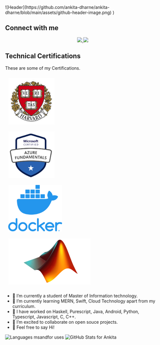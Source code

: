 <head>
<link rel="stylesheet" href="stylesheet.css">
</head>
![Header](https://github.com/ankita-dharne/ankita-dharne/blob/main/assets/github-header-image.png)
)


<!--
**ankita-dharne/ankita-dharne** is a ✨ _special_ ✨ repository because its `README.md` (this file) appears on your GitHub profile.

Here are some ideas to get you started:

- 🔭 I’m currently working on ...
- 🌱 I’m currently learning ...
- 👯 I’m looking to collaborate on ...
- 🤔 I’m looking for help with ...
- 💬 Ask me about ...
- 📫 How to reach me: ...
- 😄 Pronouns: ...
- ⚡ Fun fact: ...
-->
## Connect with me 
<!-- Social Links -->
<p align="center">
<a href="https://linkedin.com/in/ankita-dharne"><img src="https://img.shields.io/badge/-LinkedIn-0072b1?style=flat-square&logo=linkedin&logoColor=white"/>
</a>
 <a href="https://instagram.com/ank.codes/"><img src="https://img.shields.io/badge/-Instagram-d3003f?style=flat-square&logo=instagram&logoColor=white"/></a>
</p>

## Technical Certifications

These are some of my Certifications. 
<div class="container">
<div>
 <a href=”https://cs50.harvard.edu/certificates/bb37589c-eb89-440f-ae7f-6306ef259962”>
 <img style="margin: 10px" src="https://github.com/ankita-dharne/ankita-dharne/blob/main/assets/CS50.jpeg" alt="CS50" height="150"/>  
 </a>
</div>
<div>
 <a href=”https://www.credly.com/badges/f5f9599c-9f86-4f5b-ba08-109aea81445d”>
 <img style="margin: 10px" src="https://github.com/ankita-dharne/ankita-dharne/blob/main/assets/AZ900.png" alt="AZ900" height="150" />  
</a></div>
<div>
 <a href=”https://kodekloud.com/certificate-verification/2D03FCFBDA45-2D03F6F75349-2D03F6C8C99D/”>
 <img style="margin: 10px" src="https://raw.githubusercontent.com/ankita-dharne/ankita-dharne/main/assets/docker.webp" alt="DOCKER" height="150" />  
 </a></div>
 <div>
 <a href=”https://matlabacademy.mathworks.com/progress/share/certificate.html?id=f9b7c2fb-badd-4b72-88e8-bf39e21d0af5&”>
 <img style="margin: 10px" src="https://github.com/ankita-dharne/ankita-dharne/blob/main/assets/MATLAB.png" alt="MATLAB" height="150" />  
 </a></div>
</div>

- 🔭 I’m currently a student of Master of Information technology.
- 🌱 I’m currently learning MERN, Swift, Cloud Technology apart from my curriculum.
- 🌱 I have worked on Haskell, Purescript, Java, Android, Python, Typescript, Javascript, C, C++.
- 👯 I’m excited to collaborate on open souce projects.
- 💬 Feel free to say Hi!

<!--dashboards-->
<div class="flex-container">
  <p><img align="center" src="https://github-readme-stats.vercel.app/api/top-langs/?username=ankita-dharne&show_icons=true&theme=radical&layout=compact&hide=html" alt="Languages msandfor uses" />     <img align="center" src="https://github-readme-stats.vercel.app/api?username=ankita-dharne&show_icons=true&theme=radical&layout=compact" alt="GitHub Stats for Ankita"/></p>
</div>



